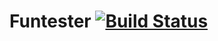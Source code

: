 Funtester [![Build Status](https://travis-ci.org/FailFabric/funtester.png?branch=master)](https://travis-ci.org/FailFabric/funtester)
===


